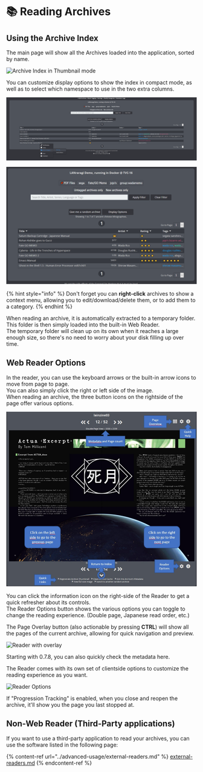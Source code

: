 # 📚 Reading Archives

## Using the Archive Index

The main page will show all the Archives loaded into the application, sorted by name.

![Archive Index in Thumbnail mode](<../.gitbook/assets/archive\_thumb (2).jpg>)

You can customize display options to show the index in compact mode, as well as to select which namespace to use in the two extra columns.

![Index page of a regular LRR install in compact mode](<../.gitbook/assets/index (2).png>)

![Customized compact mode to sort by ratings](../.gitbook/assets/ratings.png)

{% hint style="info" %}
Don't forget you can **right-click** archives to show a context menu, allowing you to edit/download/delete them, or to add them to a category.
{% endhint %}

When reading an archive, it is automatically extracted to a temporary folder.\
This folder is then simply loaded into the built-in Web Reader.\
The temporary folder will clean up on its own when it reaches a large enough size, so there's no need to worry about your disk filling up over time.

## Web Reader Options

In the reader, you can use the keyboard arrows or the built-in arrow icons to move from page to page.\
You can also simply click the right or left side of the image.\
When reading an archive, the three button icons on the rightside of the page offer various options.

![Reader View](../.gitbook/assets/reader.jpg)

You can click the information icon on the right-side of the Reader to get a quick refresher about its controls.\
The Reader Options button shows the various options you can toggle to change the reading experience. (Double page, Japanese read order, etc.)

The Page Overlay button (also actionable by pressing **CTRL**) will show all the pages of the current archive, allowing for quick navigation and preview.

![Reader with overlay](https://raw.githubusercontent.com/Difegue/LANraragi/dev/tools/\_screenshots/reader\_overlay.jpg)

Starting with 0.7.8, you can also quickly check the metadata here.

The Reader comes with its own set of clientside options to customize the reading experience as you want.

![Reader Options](../.gitbook/assets/reader\_options.png)

If "Progression Tracking" is enabled, when you close and reopen the archive, it'll show you the page you last stopped at.

## Non-Web Reader (Third-Party applications)

If you want to use a third-party application to read your archives, you can use the software listed in the following page:

{% content-ref url="../advanced-usage/external-readers.md" %}
[external-readers.md](../advanced-usage/external-readers.md)
{% endcontent-ref %}

